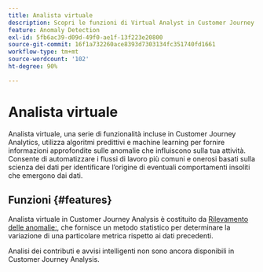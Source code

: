 ```yaml
---
title: Analista virtuale
description: Scopri le funzioni di Virtual Analyst in Customer Journey Analytics.
feature: Anomaly Detection
exl-id: 5fb6ac39-d09d-49f0-ae1f-13f223e20800
source-git-commit: 16f1a732260ace8393d7303134fc351740fd1661
workflow-type: tm+mt
source-wordcount: '102'
ht-degree: 90%

---
```


# Analista virtuale

Analista virtuale, una serie di funzionalità incluse in Customer Journey Analytics, utilizza algoritmi predittivi e machine learning per fornire informazioni approfondite sulle anomalie che influiscono sulla tua attività. Consente di automatizzare i flussi di lavoro più comuni e onerosi basati sulla scienza dei dati per identificare l’origine di eventuali comportamenti insoliti che emergono dai dati.

## Funzioni {#features}

Analista virtuale in Customer Journey Analysis è costituito da [Rilevamento delle anomalie:](c-anomaly-detection/anomaly-detection.md), che fornisce un metodo statistico per determinare la variazione di una particolare metrica rispetto ai dati precedenti.

Analisi dei contributi e avvisi intelligenti non sono ancora disponibili in Customer Journey Analysis.
